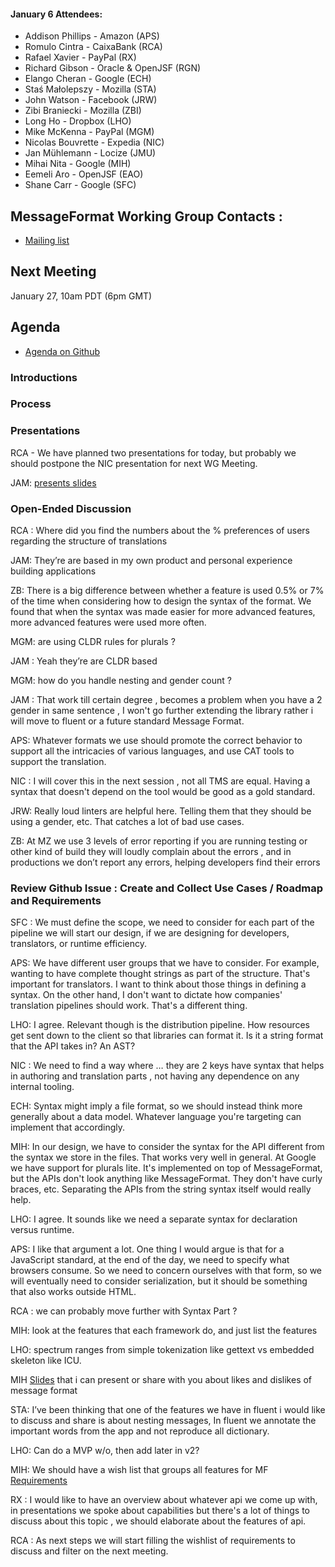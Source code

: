 #### January 6 Attendees:

- Addison Phillips - Amazon (APS)
- Romulo Cintra - CaixaBank (RCA)
- Rafael Xavier - PayPal (RX)
- Richard Gibson - Oracle & OpenJSF (RGN)
- Elango Cheran - Google (ECH)
- Staś Małolepszy - Mozilla (STA)
- John Watson - Facebook (JRW)
- Zibi Braniecki - Mozilla (ZBI)
- Long Ho - Dropbox (LHO)
- Mike McKenna - PayPal (MGM)
- Nicolas Bouvrette - Expedia (NIC)
- Jan Mühlemann - Locize (JMU)
- Mihai Nita - Google (MIH)
- Eemeli Aro - OpenJSF (EAO)
- Shane Carr - Google (SFC)

## MessageFormat Working Group Contacts :

- [Mailing list](https://groups.google.com/a/chromium.org/forum/#!forum/message-format-wg)

## Next Meeting

January 27, 10am PDT (6pm GMT)

## Agenda

- [ Agenda on Github ](https://github.com/unicode-org/message-format-wg/issues/9)

### Introductions

### Process

### Presentations

RCA - We have planned two presentations for today, but probably we should postpone the NIC presentation for next WG Meeting.

JAM: [presents slides](https://drive.google.com/file/d/1oJdW-vObyhgnOBVvotNqsXXfgmBl6hR5/view?usp=sharing)

### Open-Ended Discussion

RCA : Where did you find the numbers about the % preferences of users regarding the structure of translations

JAM: They’re are based in my own product and personal experience building applications

ZB: There is a big difference between whether a feature is used 0.5% or 7% of the time when considering how to design the syntax of the format. We found that when the syntax was made easier for more advanced features, more advanced features were used more often.

MGM: are using CLDR rules for plurals ?

JAM : Yeah they’re are CLDR based

MGM: how do you handle nesting and gender count ?

JAM : That work till certain degree , becomes a problem when you have a 2 gender in same sentence , I won't go further extending the library rather i will move to fluent or a future standard Message Format.

APS: Whatever formats we use should promote the correct behavior to support all the intricacies of various languages, and use CAT tools to support the translation.

NIC : I will cover this in the next session , not all TMS are equal. Having a syntax that doesn't depend on the tool would be good as a gold standard.

JRW: Really loud linters are helpful here. Telling them that they should be using a gender, etc. That catches a lot of bad use cases.

ZB: At MZ we use 3 levels of error reporting if you are running testing or other kind of build they will loudly complain about the errors , and in productions we don’t report any errors, helping developers find their errors

### Review Github Issue : Create and Collect Use Cases / Roadmap and Requirements

SFC : We must define the scope, we need to consider for each part of the pipeline we will start our design, if we are designing for developers, translators, or runtime efficiency.

APS: We have different user groups that we have to consider. For example, wanting to have complete thought strings as part of the structure. That's important for translators. I want to think about those things in defining a syntax. On the other hand, I don't want to dictate how companies' translation pipelines should work. That's a different thing.

LHO: I agree. Relevant though is the distribution pipeline. How resources get sent down to the client so that libraries can format it. Is it a string format that the API takes in? An AST?

NIC : We need to find a way where … they are 2 keys have syntax that helps in authoring and translation parts , not having any dependence on any internal tooling.

ECH: Syntax might imply a file format, so we should instead think more generally about a data model. Whatever language you're targeting can implement that accordingly.

MIH: In our design, we have to consider the syntax for the API different from the syntax we store in the files. That works very well in general. At Google we have support for plurals lite. It's implemented on top of MessageFormat, but the APIs don't look anything like MessageFormat. They don't have curly braces, etc. Separating the APIs from the string syntax itself would really help.

LHO: I agree. It sounds like we need a separate syntax for declaration versus runtime.

APS: I like that argument a lot. One thing I would argue is that for a JavaScript standard, at the end of the day, we need to specify what browsers consume. So we need to concern ourselves with that form, so we will eventually need to consider serialization, but it should be something that also works outside HTML.

RCA : we can probably move further with Syntax Part ?

MIH: look at the features that each framework do, and just list the features

LHO: spectrum ranges from simple tokenization like gettext vs embedded skeleton like ICU.

MIH [Slides](https://docs.google.com/document/d/1oiKRfkuCuatT9k459nYwYw3neQ2Vm3rJ4toOu9wNwr4/edit?ts=5d83b891#heading=h.e93b6xgdq3qa) that i can present or share with you about likes and dislikes of message format

STA: I’ve been thinking that one of the features we have in fluent i would like to discuss and share is about nesting messages, In fluent we annotate the important words from the app and not reproduce all dictionary.

LHO: Can do a MVP w/o, then add later in v2?

MIH: We should have a wish list that groups all features for MF [Requirements](https://github.com/unicode-org/message-format-wg/issues/3)

RX : I would like to have an overview about whatever api we come up with, in presentations we spoke about capabilities but there's a lot of things to discuss about this topic , we should elaborate about the features of api.

RCA : As next steps we will start filling the wishlist of requirements to discuss and filter on the next meeting.
